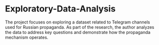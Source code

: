 # Exploratory-Data-Analysis
The project focuses on exploring a dataset related to Telegram channels used for Russian propaganda. As part of the research, the author analyzes the data to address key questions and demonstrate how the propaganda mechanism operates.
